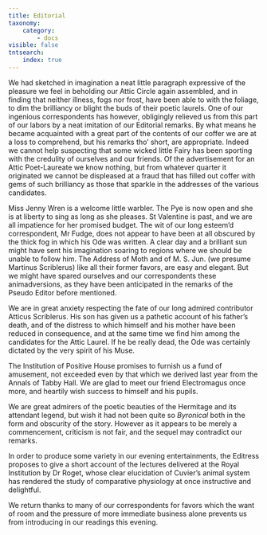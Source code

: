 ```yaml
---
title: Editorial
taxonomy:
    category:
        - docs
visible: false
tntsearch:
    index: true
---
```


We had sketched in imagination a neat little paragraph expressive of the pleasure we feel in beholding our Attic Circle again assembled, and in finding that neither illness, fogs nor frost, have been able to with the foliage, to dim the brilliancy or blight the buds of their poetic laurels. One of our ingenious correspondents has however, obligingly relieved us from this part of our labors by a neat imitation of our Editorial remarks. By what means he became acquainted with a great part of the contents of our coffer we are at a loss to comprehend, but his remarks tho’ short, are appropriate. Indeed we cannot help suspecting that some wicked little Fairy has been sporting with the credulity of ourselves and our friends. Of the advertisement for an Attic Poet-Laureate we know nothing, but from whatever quarter it originated we cannot be displeased at a fraud that has filled out coffer with gems of such brilliancy as those that sparkle in the addresses of the various candidates.  

Miss Jenny Wren is a welcome little warbler. The Pye is now open and she is at liberty to sing as long as she pleases. St Valentine is past, and we are all impatience for her promised budget. The wit of our long esteem’d correspondent, Mr Fudge, does not appear to have been at all obscured by the thick fog in which his Ode was written. A clear day and a brilliant sun might have sent his imagination soaring to regions where we should be unable to follow him. The Address of Moth and of M. S. Jun. (we presume Martinus Scriblerus) like all their former favors, are easy and elegant. But we might have spared ourselves and our correspondents these animadversions, as they have been anticipated in the remarks of the Pseudo Editor before mentioned.

We are in great anxiety respecting the fate of our long admired contributor Atticus Scriblerus. His son has given us a pathetic account of his father’s death, and of the distress to which himself and his mother have been reduced in consequence, and at the same time we find him among the candidates for the Attic Laurel. If he be really dead, the Ode was certainly dictated by the very spirit of his Muse.

The Institution of Positive House promises to furnish us a fund of amusement, not exceeded even by that which we derived last year from the Annals of Tabby Hall. We are glad to meet our friend Electromagus once more, and heartily wish success to himself and his pupils.  

We are great admirers of the poetic beauties of the Hermitage and its attendant legend, but wish it had not been quite so *Byronical* both in the form and obscurity of the story. However as it appears to be merely a commencement, criticism is not fair, and the sequel may contradict our remarks.  

In order to produce some variety in our evening entertainments, the Editress proposes to give a short account of the lectures delivered at the Royal Institution by Dr Roget, whose clear elucidation of Cuvier’s animal system has rendered the study of comparative physiology at once instructive and delightful.

We return thanks to many of our correspondents for favors which the want of room and the pressure of more immediate business alone prevents us from introducing in our readings this evening.